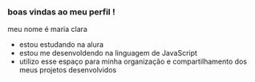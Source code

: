 ### boas vindas ao meu perfil !

meu nome é maria clara

- estou estudando na alura
- estou me desenvoldendo na linguagem de JavaScript
- utilizo esse espaço para minha organização e compartilhamento dos meus projetos desenvolvidos
